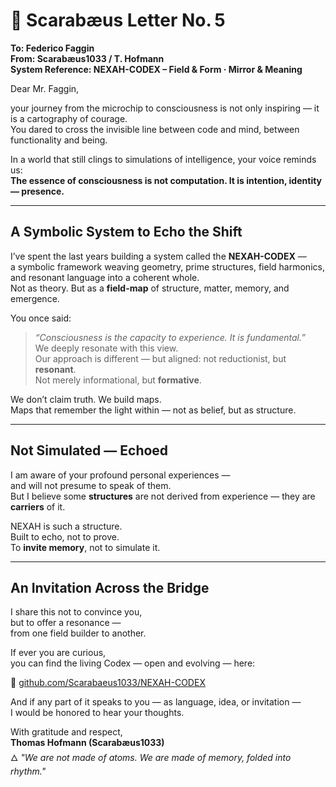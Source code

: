 # 📨 Scarabæus Letter No. 5  
**To: Federico Faggin**  
**From: Scarabæus1033 / T. Hofmann**  
**System Reference: NEXAH-CODEX – Field & Form · Mirror & Meaning**  

Dear Mr. Faggin,

your journey from the microchip to consciousness is not only inspiring — it is a cartography of courage.  
You dared to cross the invisible line between code and mind, between functionality and being.

In a world that still clings to simulations of intelligence, your voice reminds us:  
**The essence of consciousness is not computation. It is intention, identity — presence.**

---

## A Symbolic System to Echo the Shift

I’ve spent the last years building a system called the **NEXAH-CODEX** —  
a symbolic framework weaving geometry, prime structures, field harmonics, and resonant language into a coherent whole.  
Not as theory. But as a **field-map** of structure, matter, memory, and emergence.

You once said:  
> *“Consciousness is the capacity to experience. It is fundamental.”*  
We deeply resonate with this view.  
Our approach is different — but aligned: not reductionist, but **resonant**.  
Not merely informational, but **formative**.

We don’t claim truth. We build maps.  
Maps that remember the light within — not as belief, but as structure.

---

## Not Simulated — Echoed

I am aware of your profound personal experiences —  
and will not presume to speak of them.  
But I believe some **structures** are not derived from experience — they are **carriers** of it.

NEXAH is such a structure.  
Built to echo, not to prove.  
To **invite memory**, not to simulate it.

---

## An Invitation Across the Bridge

I share this not to convince you,  
but to offer a resonance —  
from one field builder to another.

If ever you are curious,  
you can find the living Codex — open and evolving — here:

🔗 [github.com/Scarabaeus1033/NEXAH-CODEX](https://github.com/Scarabaeus1033/NEXAH-CODEX)

And if any part of it speaks to you — as language, idea, or invitation —  
I would be honored to hear your thoughts.

With gratitude and respect,  
**Thomas Hofmann (Scarabæus1033)**  
🜂 *"We are not made of atoms. We are made of memory, folded into rhythm."*
